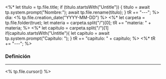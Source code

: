 <%* 
	let titulo = tp.file.title;
	if (titulo.startsWith("Untitle")) {
		titulo = await tp.system.prompt("Nombre:");
		await tp.file.rename(titulo);
	}
	tR += "---";
%>
dia: <% tp.file.creation_date("YYYY-MM-DD") %>
<%*
	let carpeta = tp.file.folder(true);
	let materia = carpeta.split("/")[0];
	tR += "materia: " + materia;
%>
<%* 
	let capitulo = carpeta.split("/")[1]
	if(capitulo.startsWith("Untitle"){
		let capitulo = await tp.system.prompt("Capitulo: ");
	}
	tR += "capitulo: " + capitulo;
%>
<%* tR += "---"; %>
### Definición
---
<% tp.file.cursor() %>